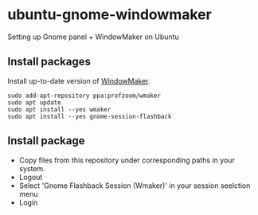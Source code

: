 # ubuntu-gnome-windowmaker
Setting up Gnome panel + WindowMaker on Ubuntu

## Install packages 

Install up-to-date version of [WindowMaker](https://launchpad.net/~profzoom/+archive/ubuntu/wmaker).


```
sudo add-apt-repository ppa:profzoom/wmaker
sudo apt update
sudo apt install --yes wmaker
sudo apt install --yes gnome-session-flashback
```


## Install package

* Copy files from this repository under corresponding paths in your system.
* Logout 
* Select 'Gnome Flashback Session (Wmaker)' in your session seelction menu
* Login



